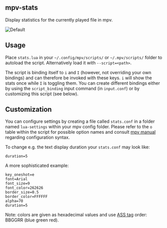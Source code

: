 mpv-stats
---------
Display statistics for the currently played file in mpv.

![Default](https://cloud.githubusercontent.com/assets/540920/8833849/3249999a-30b1-11e5-9e63-53aaf777d9ea.jpg)

Usage
-----
Place `stats.lua` in your `~/.config/mpv/scripts/` or `~/.mpv/scripts/` folder
to autoload the script. Alternatively load it with `--script=<path>`.

The script is binding itself to `i` and `I` (however, not overriding your own bindings)
and can therefore be invoked with these keys. `i` will show the stats once while
`I` is toggling them.
You can create different bindings either by using the `script_binding` input
command (in `input.conf`) or by customizing this script (see below).

Customization
-------------
You can configure settings by creating a file called `stats.conf` in a folder
named `lua-settings` within your mpv config folder.
Please refer to the `o` table within the script for possible option names and
consult [mpv manual](http://mpv.io/manual/master/#config-syntax) regarding
configuration syntax.

To change e.g. the text display duration your `stats.conf` may look like:

    duration=5

A more sophisticated example:

    key_oneshot=e
    font=Arial
    font_size=9
    font_color=262626
    border_size=0.5
    border_color=FFFFFF
    alpha=70
    duration=5

Note: colors are given as hexadecimal values and use
[ASS tag](http://docs.aegisub.org/3.2/ASS_Tags/#\c) order: BBGGRR (blue green red).
